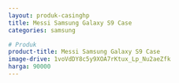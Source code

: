 ```yaml
---
layout: produk-casinghp
title: Messi Samsung Galaxy S9 Case
categories: samsung

# Produk
product-title: Messi Samsung Galaxy S9 Case
image-drive: 1voVdDY8c5y9XOA7rKtux_Lp_Nu2aeZfk
harga: 90000
---
```

